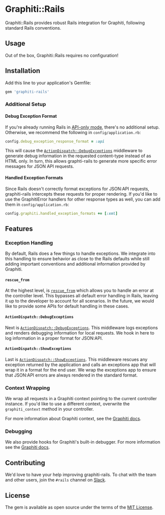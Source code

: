 # Graphiti::Rails

Graphiti::Rails provides robust Rails integration for Graphiti, following standard Rails conventions.

## Usage
Out of the box, Graphiti::Rails requires no configuration!

## Installation
Add this line to your application's Gemfile:

```ruby
gem 'graphiti-rails'
```

### Additional Setup

#### Debug Exception Format

If you're already running Rails in [API-only mode](https://guides.rubyonrails.org/api_app.html#changing-an-existing-application), there's no additional setup. Otherwise, we recommend the following in `config/application.rb`:

```ruby
config.debug_exception_response_format = :api
```

This will cause the [`ActionDispatch::DebugExceptions`][debug-exceptions] middleware to generate debug information in the requested content-type instead of as HTML only. In turn, this allows graphti-rails to generate more specific error messages for JSON API requests.

#### Handled Exception Formats

Since Rails doesn't correctly format exceptions for JSON:API requests, graphiti-rails intercepts these requests for proper rendering. If you'd like to use the GraphitiError handlers for other response types as well, you can add them in `config/application.rb`:

```ruby
config.graphiti.handled_exception_formats += [:xml]
```

## Features

### Exception Handling
By default, Rails does a few things to handle exceptions. We integrate into this handling to ensure behavior as close to the Rails defaults while still adding important conventions and additional information provided by Graphiti.

#### `rescue_from`

At the highest level, is [`rescue_from`][rescue-from] which allows you to handle an error at the controller level. This bypasses all default error handling in Rails, leaving it up to the developer to account for all scenarios. In the future, we would like to provide some APIs for default handling in these cases.

#### `ActionDispatch::DebugExceptions`

Next is [`ActionDispatch::DebugExceptions`][debug-exceptions]. This middleware logs exceptions and renders debugging information for local requests. We hook in here to log information in a proper format for JSON:API.

#### `ActionDispatch::ShowExceptions`

Last is [`ActionDispatch::ShowExceptions`][show-exceptions]. This middleware rescues any exception returned by the application and calls an exceptions app that will wrap it in a format for the end user. We wrap the exceptions app to ensure that JSON:API errors are always rendered in the standard format.

### Context Wrapping
We wrap all requests in a Graphiti context pointing to the current controller instance. If you'd like to use a different context, overwrite the `graphiti_context` method in your controller.

For more information about Graphiti context, see the [Graphiti docs][context].

### Debugging
We also provide hooks for Graphiti's built-in debugger. For more information see the [Graphiti docs][debugger].

## Contributing
We'd love to have your help improving graphiti-rails. To chat with the team and other users, join the `#rails` channel on [Slack][slack].

## License
The gem is available as open source under the terms of the [MIT License](https://opensource.org/licenses/MIT).


[debug-exceptions]: https://api.rubyonrails.org/classes/ActionDispatch/DebugExceptions.html
[context]: https://www.graphiti.dev/guides/concepts/resources#context
[debugger]: https://www.graphiti.dev/guides/concepts/debugging#debugger
[rescue-from]: https://api.rubyonrails.org/classes/ActiveSupport/Rescuable/ClassMethods.html#method-i-rescue_from
[show-exceptions]: https://api.rubyonrails.org/classes/ActionDispatch/ShowExceptions.html
[slack]: https://join.slack.com/t/graphiti-api/shared_invite/enQtMjkyMTA3MDgxNTQzLWVkMDM3NTlmNTIwODY2YWFkMGNiNzUzZGMzOTY3YmNmZjBhYzIyZWZlZTk4YmI1YTI0Y2M0OTZmZGYwN2QxZjg
